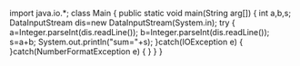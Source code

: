 
import java.io.*;
class Main
{
	public static void main(String arg[])
	{
			int a,b,s;
			DataInputStream dis=new DataInputStream(System.in);
		try
		{
			a=Integer.parseInt(dis.readLine());
			b=Integer.parseInt(dis.readLine());
			s=a+b;
			System.out.println("sum="+s);
		}catch(IOException e)
		{
		}catch(NumberFormatException e)
		{
		}
	}
}
